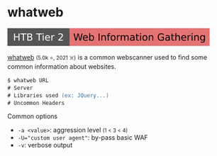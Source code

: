 # whatweb

[![web_information_gathering](../../../../_badges/htb/web_information_gathering.svg)](https://academy.hackthebox.com/course/preview/information-gathering---web-edition)

<div class="row row-cols-lg-2"><div>

[whatweb](https://github.com/urbanadventurer/WhatWeb) <small>(5.0k ⭐, 2021 ☠️)</small> is a common webscanner used to find some common information about websites.

```ps
$ whatweb URL
# Server
# Libraries used (ex: JQuery...)
# Uncommon Headers
```
</div><div>

Common options

* `-a <value>`: aggression level <small>(1 < 3 < 4)</small>
* `-U="custom user agent"`: by-pass basic WAF
* `-v`: verbose output
</div></div>